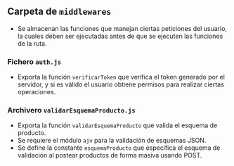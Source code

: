 
## Carpeta de `middlewares`
- Se almacenan las funciones que manejan ciertas peticiones del usuario, la cuales deben ser ejecutadas antes de que se ejecuten las funciones de la ruta.

### Fichero `auth.js`
- Exporta la función `verificarToken` que verifica el token generado por el servidor, y si es válido el usuario obtiene permisos para realizar ciertas operaciones.

### Archivero `validarEsquemaProducto.js`
- Exporta la función `validarEsquemaProducto` que valida el esquema de producto.
- Se requiere el módulo `ajv` para la validación de esquemas JSON.
- Se define la constante `esquemaProducto` que especifica el esquema de validación al postear productos de forma masiva usando POST.
